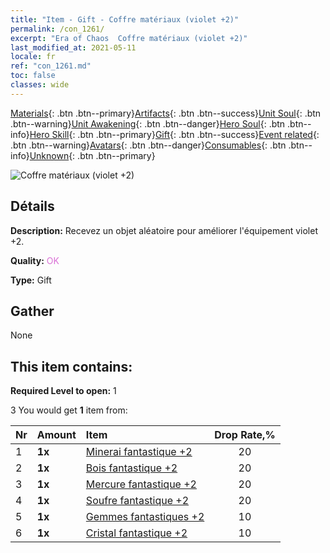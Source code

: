 ```yaml
---
title: "Item - Gift - Coffre matériaux (violet +2)"
permalink: /con_1261/
excerpt: "Era of Chaos  Coffre matériaux (violet +2)"
last_modified_at: 2021-05-11
locale: fr
ref: "con_1261.md"
toc: false
classes: wide
---
```

 [Materials](/ItemsFR/){: .btn .btn--primary}[Artifacts](/ItemsFR/Artifacts/){: .btn .btn--success}[Unit Soul](/ItemsFR/UnitSoul/){: .btn .btn--warning}[Unit Awakening](/ItemsFR/UnitAwakening/){: .btn .btn--danger}[Hero Soul](/ItemsFR/HeroSoul/){: .btn .btn--info}[Hero Skill](/ItemsFR/HeroSkill/){: .btn .btn--primary}[Gift](/ItemsFR/Gift/){: .btn .btn--success}[Event related](/ItemsFR/Events/){: .btn .btn--warning}[Avatars](/ItemsFR/Avatars/){: .btn .btn--danger}[Consumables](/ItemsFR/Consumables/){: .btn .btn--info}[Unknown](/ItemsFR/Unknown/){: .btn .btn--primary}

 ![Coffre matériaux (violet +2)](/images/t/i_304002.png)

## Détails
 **Description:** Recevez un objet aléatoire pour améliorer l'équipement violet +2.

 **Quality:** <span style="color: #DA70D6">OK</span>

 **Type:** Gift

## Gather

  None

## This item contains:

 **Required Level to open:** 1

 3 You would get **1** item  from:

  | Nr | Amount |     Item    | Drop Rate,% |
  |:---|:-------|:------------|:---------:|
  | 1 |  **1x** | [Minerai fantastique +2](/ItemsFR/mat_47/) | 20 | 
  | 2 |  **1x** | [Bois fantastique +2](/ItemsFR/mat_48/) | 20 | 
  | 3 |  **1x** | [Mercure fantastique +2](/ItemsFR/mat_49/) | 20 | 
  | 4 |  **1x** | [Soufre fantastique +2](/ItemsFR/mat_50/) | 20 | 
  | 5 |  **1x** | [Gemmes fantastiques +2](/ItemsFR/mat_51/) | 10 | 
  | 6 |  **1x** | [Cristal fantastique +2](/ItemsFR/mat_52/) | 10 | 
